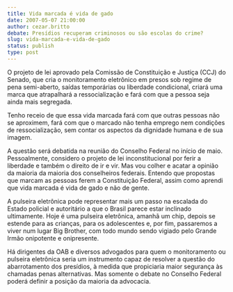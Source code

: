 ```yaml
---
title: Vida marcada é vida de gado
date: 2007-05-07 21:00:00
author: cezar.britto
debate: Presídios recuperam criminosos ou são escolas do crime?
slug: vida-marcada-e-vida-de-gado
status: publish 
type: post
---
```


  

  

O projeto de lei aprovado pela Comissão de Constituição e Justiça (CCJ) do Senado, que cria o monitoramento eletrônico em presos sob regime de pena semi-aberto, saídas temporárias ou liberdade condicional, criará uma marca que atrapalhará a ressocialização e fará com que a pessoa seja ainda mais segregada.  

  

Tenho receio de que essa vida marcada fará com que outras pessoas não se aproximem, fará com que o marcado não tenha emprego nem condições de ressocialização, sem contar os aspectos da dignidade humana e de sua imagem.  

  

A questão será debatida na reunião do Conselho Federal no início de maio. Pessoalmente, considero o projeto de lei inconstitucional por ferir a liberdade e também o direito de ir e vir. Mas vou colher e acatar a opinião da maioria da maioria dos conselheiros federais. Entendo que propostas que marcam as pessoas ferem a Constituição Federal, assim como aprendi que vida marcada é vida de gado e não de gente.  

  

A pulseira eletrônica pode representar mais um passo na escalada do Estado policial e autoritário a que o Brasil parece estar inclinado ultimamente. Hoje é uma pulseira eletrônica, amanhã um chip, depois se estende para as crianças, para os adolescentes e, por fim, passaremos a viver num lugar Big Brother, com todo mundo sendo vigiado pelo Grande Irmão onipotente e onipresente.  

  

Há dirigentes da OAB e diversos advogados para quem o monitoramento ou pulseira eletrônica seria um instrumento capaz de resolver a questão do abarrotamento dos presídios, à medida que propiciaria maior segurança às chamadas penas alternativas. Mas somente o debate no Conselho Federal poderá definir a posição da maioria da advocacia.
